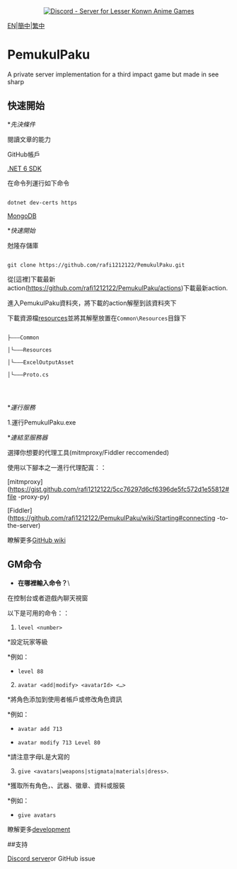 <div align="center"><a href="https://discord.gg/fbsRYc7bBA"><img alt="Discord - Server for Lesser Konwn Anime Games" src="https://i.imgtg.com/2023/06/08/O5Lt2S.jpg"></a></div>




[EN](../README.md)|[簡中](README_zh-CN.md)|[繁中](Docs/README_zh-TW.md)  

# PemukulPaku  

A private server implementation for a third impact game but made in see sharp  

##  快速開始  

**先決條件*  

閱讀文章的能力  

GitHub帳戶  

[.NET 6 SDK](https://dotnet.microsoft.com/en-us/download/dotnet/6.0)  

在命令列運行如下命令  

```

dotnet dev-certs https  

```

[MongoDB](https://www.mongodb.com/try/download/community )  

**快速開始*  

尅隆存儲庫  

```

git clone https://github.com/rafi1212122/PemukulPaku.git  

```



從[這裡]下載最新action(https://github.com/rafi1212122/PemukulPaku/actions)下載最新action.  

進入PemukulPaku資料夾，將下載的action解壓到該資料夾下  
 
下載資源檔[resources](https://anonfiles.com/bf2cR4u1z7/Resources_7z)並將其解壓放置在`Common\Resources`目錄下  

```

├———Common

│└———Resources

│└———ExcelOutputAsset

│└———Proto.cs




```

**運行服務*  

1.運行PemukulPaku.exe  

**連結至服務器*  

選擇你想要的代理工具(mitmproxy/Fiddler reccomended)  

使用以下腳本之一進行代理配寘：：  

[mitmproxy](https://gist.github.com/rafi1212122/5cc76297d6cf6396de5fc572d1e55812#file -proxy-py)  

[Fiddler](https://github.com/rafi1212122/PemukulPaku/wiki/Starting#connecting -to-the-server)  




瞭解更多[GitHub wiki](https://github.com/rafi1212122/PemukulPaku/wiki)  



## GM命令  

* **在哪裡輸入命令？**\  

在控制台或者遊戲內聊天視窗  

以下是可用的命令：：  

1. `level <number>`  

*設定玩家等級  

*例如：  

* `level 88`  

2. `avatar <add|modify> <avatarId> <…>`  

*將角色添加到使用者帳戶或修改角色資訊  

*例如：  

* `avatar add 713`  

* `avatar modify 713 Level 80`  

*請注意字母L是大寫的  

3. `give <avatars|weapons|stigmata|materials|dress>`.  

*獲取所有角色，、武器、徽章、資料或服裝  

*例如：  

- `give avatars`  



瞭解更多[development]( https://github.com/rafi1212122/PemukulPaku/wiki/Development)  



##支持  

[Discord server]( https://discord.gg/fbsRYc7bBA)or GitHub issue
